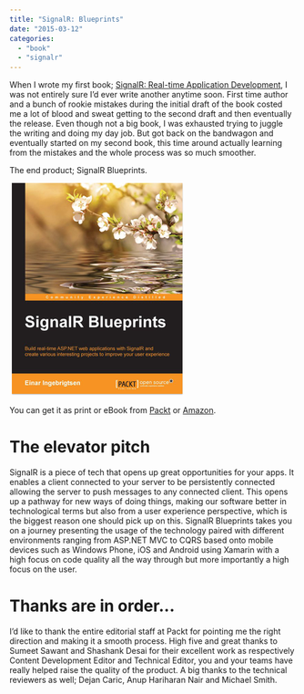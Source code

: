 ```yaml
---
title: "SignalR: Blueprints"
date: "2015-03-12"
categories: 
  - "book"
  - "signalr"
---
```


When I wrote my first book; [SignalR: Real-time Application Development](https://www.packtpub.com/application-development/signalr-real-time-application-development), I was not entirely sure I’d ever write another anytime soon. First time author and a bunch of rookie mistakes during the initial draft of the book costed me a lot of blood and sweat getting to the second draft and then eventually the release. Even though not a big book, I was exhausted trying to juggle the writing and doing my day job. But got back on the bandwagon and eventually started on my second book, this time around actually learning from the mistakes and the whole process was so much smoother.

The end product; SignalR Blueprints. 

 ![](images/3124OS_B03013_SignaIRBlueprints_Frontcov.jpg.png)

You can get it as print or eBook from [Packt](https://www.packtpub.com/web-development/signalr-blueprints) or [Amazon](http://www.amazon.com/SignalR-Blueprints-Einar-Ingebrigtsen-ebook/dp/B00U1D9WZU/ref=sr_1_1?ie=UTF8&qid=1426140719&sr=8-1&keywords=einar+ingebrigtsen).

  

# The elevator pitch

SignalR is a piece of tech that opens up great opportunities for your apps. It enables a client connected to your server to be persistently connected allowing the server to push messages to any connected client. This opens up a pathway for new ways of doing things, making our software better in technological terms but also from a user experience perspective, which is the biggest reason one should pick up on this. SignalR Blueprints takes you on a journey presenting the usage of the technology paired with different environments ranging from ASP.NET MVC to CQRS based onto mobile devices such as Windows Phone, iOS and Android using Xamarin with a high focus on code quality all the way through but more importantly a high focus on the user.

  

# Thanks are in order...﻿

I’d like to thank the entire editorial staff at Packt for pointing me the right direction and making it a smooth process. High five and great thanks to Sumeet Sawant and Shashank Desai for their excellent work as respectively Content Development Editor and Technical Editor, you and your teams have really helped raise the quality of the product. A big thanks to the technical reviewers as well; Dejan Caric, Anup Hariharan Nair and Michael Smith.
